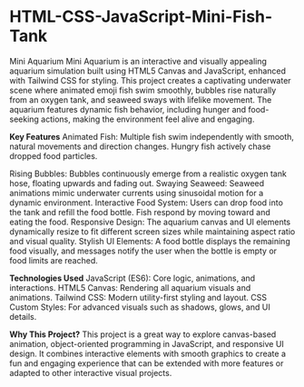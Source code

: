 # HTML-CSS-JavaScript-Mini-Fish-Tank
Mini Aquarium
Mini Aquarium is an interactive and visually appealing aquarium simulation built using HTML5 Canvas and JavaScript, enhanced with Tailwind CSS for styling. This project creates a captivating underwater scene where animated emoji fish swim smoothly, bubbles rise naturally from an oxygen tank, and seaweed sways with lifelike movement. The aquarium features dynamic fish behavior, including hunger and food-seeking actions, making the environment feel alive and engaging.

**Key Features**
  Animated Fish: Multiple fish swim independently with smooth, natural movements and direction changes. Hungry fish actively chase dropped food particles.
  
  Rising Bubbles: Bubbles continuously emerge from a realistic oxygen tank hose, floating upwards and fading out.
  Swaying Seaweed: Seaweed animations mimic underwater currents using sinusoidal motion for a dynamic environment.
  Interactive Food System: Users can drop food into the tank and refill the food bottle. Fish respond by moving toward and eating the food.
  Responsive Design: The aquarium canvas and UI elements dynamically resize to fit different screen sizes while maintaining aspect ratio and visual quality.
  Stylish UI Elements: A food bottle displays the remaining food visually, and messages notify the user when the bottle is empty or food limits are reached.

**Technologies Used**
  JavaScript (ES6): Core logic, animations, and interactions.
  HTML5 Canvas: Rendering all aquarium visuals and animations.
  Tailwind CSS: Modern utility-first styling and layout.
  CSS Custom Styles: For advanced visuals such as shadows, glows, and UI details.

**Why This Project?**
  This project is a great way to explore canvas-based animation, object-oriented programming in JavaScript, and responsive UI design. It combines interactive elements with smooth graphics to create a fun and engaging experience that can be extended with more features or adapted to other interactive visual projects.
